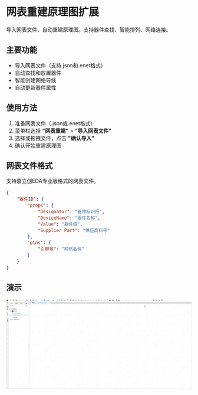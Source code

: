 # 网表重建原理图扩展

导入网表文件，自动重建原理图。支持器件查找、智能排列、网络连接。

## 主要功能

- 导入网表文件（支持.json和.enet格式）
- 自动查找和放置器件
- 智能创建网络导线
- 自动更新器件属性

## 使用方法

1. 准备网表文件（.json或.enet格式）
2. 菜单栏选择 **"网表重建"** > **"导入网表文件"**
3. 选择或拖拽文件，点击 **"确认导入"**
4. 确认开始重建原理图

## 网表文件格式

支持嘉立创EDA专业版格式的网表文件。

```json
{
	"器件ID": {
		"props": {
			"Designator": "器件标识符",
			"DeviceName": "器件名称",
			"Value": "器件值",
			"Supplier Part": "供应商料号"
		},
		"pins": {
			"引脚号": "网络名称"
		}
	}
}
```

## 演示

![alt text](images/PixPin_2025-09-02_14-58-18.gif)
